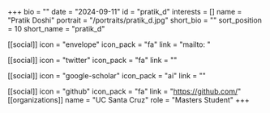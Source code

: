 +++
bio = "" 
date = "2024-09-11" 
id = "pratik_d" 
interests = [] 
name = "Pratik Doshi" 
portrait = "/portraits/pratik_d.jpg" 
short_bio = "" 
sort_position = 10
 short_name = "pratik_d" 

[[social]] 
    icon = "envelope" 
    icon_pack = "fa" 
    link = "mailto: "

 [[social]] 
    icon = "twitter" 
    icon_pack = "fa" 
    link = "" 

[[social]] 
    icon = "google-scholar" 
    icon_pack = "ai" 
    link = "" 

[[social]] 
    icon = "github" 
    icon_pack = "fa" 
    link = "https://github.com/" 
[[organizations]] 
     name = "UC Santa Cruz" 
      role = "Masters Student" 
+++